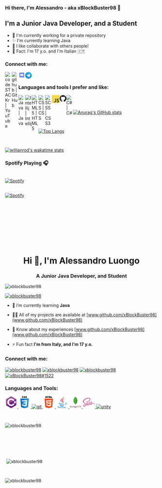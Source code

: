 ### Hi there, I'm Alessandro - aka xBlockBuster98 :wave:

## I'm a Junior Java Developer, and a Student
- :star2: I'm currently working for a private repository
- :sparkles: I'm currently learning Java
- :pray: I like collaborate with others people!
- :trident: Fact: I'm 17 y.o. and I'm Italian :it:

### Connect with me:

[<img align="left" alt="codeSTACKr | YouTube" width="22px" src="https://cdn.jsdelivr.net/npm/simple-icons@v3/icons/youtube.svg" />][youtube]

[<img align="left" alt="github | GitHub" width="22px" src="https://cdn.jsdelivr.net/npm/simple-icons@v3/icons/github.svg" />][github]

[<img align="left" alt="xBlockBuster98 | Discord" width="22px" src="https://raw.githubusercontent.com/github/explore/78df643247d429f6cc873026c0622819ad797942/topics/discord/discord.png" />][discord]

[<img align="left" alt="xBlockBuster98 | Telegram" width="22px" src="https://raw.githubusercontent.com/github/explore/78df643247d429f6cc873026c0622819ad797942/topics/telegram/telegram.png" />][telegram]

<br />

### Languages and tools I prefer and like:

[<img align="left" alt="Java | Java" width="22px" src="https://cdn.jsdelivr.net/npm/simple-icons@v3/icons/java.svg" />][youtube]
<img align="left" alt="Intellij | Intellij" width="22px" src="https://upload.wikimedia.org/wikipedia/commons/9/9c/IntelliJ_IDEA_Icon.svg" />
<img align="left" alt="HTML5 | HTML5" width="22px" src="https://image.flaticon.com/icons/png/512/1051/1051277.png" />
<img align="left" alt="CSS | CSS" width="22px" src="https://image.flaticon.com/icons/png/512/3094/3094320.png" />
<img align="left" alt="SCSS | CSS3" width="22px" src="https://image.flaticon.com/icons/png/512/919/919831.png" />
<img align="left" alt="JavaScript | JS" width="26px" src="https://raw.githubusercontent.com/github/explore/80688e429a7d4ef2fca1e82350fe8e3517d3494d/topics/javascript/javascript.png" />
[<img align="left" alt="GitHub | GitHub" width="22px" src="https://raw.githubusercontent.com/github/explore/78df643247d429f6cc873026c0622819ad797942/topics/github/github.png" />][github]
[<img align="left" alt="C# | C#" width="22px" src="https://image.flaticon.com/icons/png/512/381/381704.png" />][c#]
<br />
<br />

[![Anurag's GitHub stats](https://github-readme-stats.vercel.app/api?username=xBlockBuster98&count_private=true&show_icons=true&theme=dracula)](https://github.com/anuraghazra/github-readme-stats)

<br />

[![Top Langs](https://github-readme-stats.vercel.app/api/top-langs/?username=xBlockBuster98&langs_count=10&show_icons=true&theme=dracula)](https://github.com/anuraghazra/github-readme-stats)

<br />

[![willianrod's wakatime stats](https://github-readme-stats.vercel.app/api/wakatime?username=xBlockBuster98&show_icons=true&theme=dracula)](https://github.com/anuraghazra/github-readme-stats)

### Spotify Playing :headphones:
&nbsp; <br /> [![Spotify](https://novatorem-xblockbuster98.vercel.app/api/spotify)](https://open.spotify.com/user/xBlockBuster98)

&nbsp; <br /> [![Spotify](https://novatorem.vercel.app/api/spotify)](https://open.spotify.com/user/novatorem)


[youtube]: https://www.youtube.com/channel/UC6vQ_pyEjW8LaYRjDliDCJw
[github]: https://github.com/xBlockBuster98
[telegram]: https://www.t.me/SonoBlock
[discord]: https://www.discord.com/
[c#]: https://github.com/xBlockBuster98/Laser-Defender
[github]: https://github.com/xBlockBuster98/


<br />
<br />
<br />
<br />
<br />
<br />
<br />
<br />


<h1 align="center">Hi 👋, I'm Alessandro Luongo</h1>
<h3 align="center">A Junior Java Developer, and Student</h3>
<p align="left"> <img src="https://komarev.com/ghpvc/?username=xblockbuster98&label=Profile%20views&color=0e75b6&style=flat" alt="xblockbuster98" /> </p>

<p align="left"> <a href="https://github.com/ryo-ma/github-profile-trophy"><img src="https://github-profile-trophy.vercel.app/?username=xblockbuster98" alt="xblockbuster98" /></a> </p>

- 🌱 I’m currently learning **Java**

- 👨‍💻 All of my projects are available at [www.github.com/xBlockBuster98](www.github.com/xBlockBuster98)

- 📄 Know about my experiences [www.github.com/xBlockBuster98](www.github.com/xBlockBuster98)

- ⚡ Fun fact **I'm from Italy, and I'm 17 y.o.**

<h3 align="left">Connect with me:</h3>
<p align="left">
<a href="https://dev.to/xblockbuster98" target="blank"><img align="center" src="https://cdn.jsdelivr.net/npm/simple-icons@3.0.1/icons/dev-dot-to.svg" alt="xblockbuster98" height="30" width="40" /></a>
<a href="https://stackoverflow.com/users/xblockbuster98" target="blank"><img align="center" src="https://raw.githubusercontent.com/rahuldkjain/github-profile-readme-generator/master/src/images/icons/Social/stack-overflow.svg" alt="xblockbuster98" height="30" width="40" /></a>
<a href="https://www.youtube.com/c/xblockbuster98" target="blank"><img align="center" src="https://raw.githubusercontent.com/rahuldkjain/github-profile-readme-generator/master/src/images/icons/Social/youtube.svg" alt="xblockbuster98" height="30" width="40" /></a>
<a href="https://discord.gg/xBlockBuster98#1522" target="blank"><img align="center" src="https://raw.githubusercontent.com/rahuldkjain/github-profile-readme-generator/master/src/images/icons/Social/discord.svg" alt="xBlockBuster98#1522" height="30" width="40" /></a>
</p>

<h3 align="left">Languages and Tools:</h3>
<p align="left"> <a href="https://www.w3schools.com/cs/" target="_blank"> <img src="https://raw.githubusercontent.com/devicons/devicon/master/icons/csharp/csharp-original.svg" alt="csharp" width="40" height="40"/> </a> <a href="https://www.w3schools.com/css/" target="_blank"> <img src="https://raw.githubusercontent.com/devicons/devicon/master/icons/css3/css3-original-wordmark.svg" alt="css3" width="40" height="40"/> </a> <a href="https://git-scm.com/" target="_blank"> <img src="https://www.vectorlogo.zone/logos/git-scm/git-scm-icon.svg" alt="git" width="40" height="40"/> </a> <a href="https://www.w3.org/html/" target="_blank"> <img src="https://raw.githubusercontent.com/devicons/devicon/master/icons/html5/html5-original-wordmark.svg" alt="html5" width="40" height="40"/> </a> <a href="https://www.java.com" target="_blank"> <img src="https://raw.githubusercontent.com/devicons/devicon/master/icons/java/java-original.svg" alt="java" width="40" height="40"/> </a> <a href="https://www.mongodb.com/" target="_blank"> <img src="https://raw.githubusercontent.com/devicons/devicon/master/icons/mongodb/mongodb-original-wordmark.svg" alt="mongodb" width="40" height="40"/> </a> <a href="https://sass-lang.com" target="_blank"> <img src="https://raw.githubusercontent.com/devicons/devicon/master/icons/sass/sass-original.svg" alt="sass" width="40" height="40"/> </a> <a href="https://unity.com/" target="_blank"> <img src="https://www.vectorlogo.zone/logos/unity3d/unity3d-icon.svg" alt="unity" width="40" height="40"/> </a> </p>

<br />

<p><img align="left" src="https://github-readme-stats.vercel.app/api/top-langs?username=xblockbuster98&show_icons=true&locale=en&layout=compact" alt="xblockbuster98" /></p>

<br />
<br />
<br />
<br />
<br />
<br />

<p>&nbsp;<img align="center" src="https://github-readme-stats.vercel.app/api?username=xblockbuster98&show_icons=true&locale=en" alt="xblockbuster98" /></p>

<br />

<p><img align="center" src="https://github-readme-streak-stats.herokuapp.com/?user=xblockbuster98&" alt="xblockbuster98" /></p>



